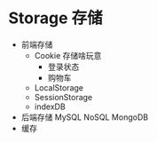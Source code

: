 # Storage 存储

- 前端存储
  - Cookie
    存储啥玩意
    - 登录状态
    - 购物车
  - LocalStorage
  - SessionStorage
  - indexDB
- 后端存储
  MySQL NoSQL MongoDB
- 缓存
